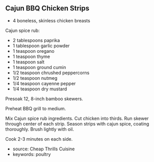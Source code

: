 Cajun BBQ Chicken Strips
------------------------

- 4 boneless, skinless chicken breasts

Cajun spice rub:
- 2 tablespoons paprika
- 1 tablespoon garlic powder
- 1 teaspoon oregano
- 1 teaspoon thyme
- 1 teaspoon salt
- 1 teaspoon ground cumin
- 1/2 teaspoon chrushed peppercorns
- 1/2 teaspoon nutmeg
- 1/4 teaspoon cayenne pepper
- 1/4 teaspoon dry mustard

Presoak 12, 8-inch bamboo skewers.

Preheat BBQ grill to medium.

Mix Cajun spice rub ingredients. Cut chicken into thirds. Run skewer
through center of each strip. Season strips with cajun spice, coating
thoroughly.  Brush lightly with oil.

Cook 2-3 minutes on each side.

- source: Cheap Thrills Cuisine
- keywords: poultry
